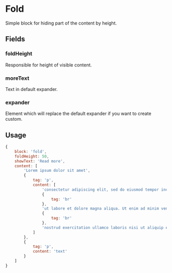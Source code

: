 # Fold

Simple block for hiding part of the content by height.

## Fields
### foldHeight

Responsible for height of visible content.

### moreText

Text in default expander.

### expander

Element which will replace the default expander if you want to create custom.

## Usage

```javascript
{
    block: 'fold',
    foldHeight: 50,
    showText: 'Read more',
    content: [
        'Lorem ipsum dolor sit amet',
        {
            tag: 'p',
            content: [
                'consectetur adipiscing elit, sed do eiusmod tempor incididunt',
                {
                    tag: 'br'
                },
                'ut labore et dolore magna aliqua. Ut enim ad minim veniam, quis',
                {
                    tag: 'br'
                },
                'nostrud exercitation ullamco laboris nisi ut aliquip ex ea commodo consequat.'
            ]
        },
        {
            tag: 'p',
            content: 'text'
        }
    ]
}
```
